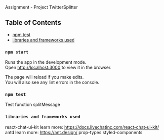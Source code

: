 Assignment - Project TwitterSplitter
## Table of Contents

- [npm test](#test-splitMessage)
- [libraries and frameworks used](#libraries-frameworks-used)

### `npm start`

Runs the app in the development mode.<br>
Open [http://localhost:3000](http://localhost:3000) to view it in the browser.

The page will reload if you make edits.<br>
You will also see any lint errors in the console.

### `npm test`

Test function splitMessage

### `libraries and frameworks used`

react-chat-ui-kit learn more: https://docs.livechatinc.com/react-chat-ui-kit/
antd learn more: https://ant.design/
prop-types
styled-components